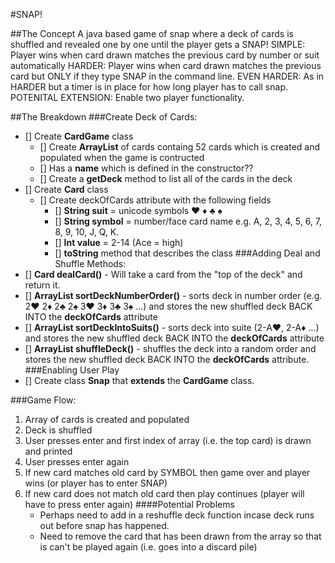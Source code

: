 #SNAP!

##The Concept
A java based game of snap where a deck of cards is shuffled and revealed one by one until the player gets a SNAP! 
SIMPLE: Player wins when card drawn matches the previous card by number or suit automatically 
HARDER: Player wins when card drawn matches the previous card but ONLY if they type SNAP in the command line.
EVEN HARDER: As in HARDER but a timer is in place for how long player has to call snap.
POTENITAL EXTENSION: Enable two player functionality.

##The Breakdown
###Create Deck of Cards:
- [] Create **CardGame** class
  - [] Create **ArrayList<Card>** of cards containg 52 cards which is created and populated when the game is contructed
  - [] Has a **name** which is defined in the constructor??
  - [] Create a **getDeck** method to list all of the cards in the deck
- [] Create **Card** class
  - [] Create deckOfCards attribute with the following fields
      - [] **String suit** = unicode symbols ♥ ♦ ♣ ♠
      - [] **String symbol** = number/face card name e.g. A, 2, 3, 4, 5, 6, 7, 8, 9, 10, J, Q, K.
      - [] **Int value** = 2-14 (Ace = high)
      - [] **toString** method that describes the class
###Adding Deal and Shuffle Methods:
- [] **Card dealCard()** - Will take a card from the "top of the deck" and return it.
- [] **ArrayList<Card> sortDeckNumberOrder()** - sorts deck in number order (e.g. 2♥ 2♦ 2♣ 2♠ 3♥ 3♦ 3♣ 3♠ ...) and stores the new shuffled deck BACK INTO the **deckOfCards** attribute
- [] **ArrayList<Card> sortDeckIntoSuits()** - sorts deck into suite (2-A♥, 2-A♦ ...) and stores the new shuffled deck BACK INTO the **deckOfCards** attribute
- [] **ArrayList<Card> shuffleDeck()** - shuffles the deck into a random order and stores the new shuffled deck BACK INTO the **deckOfCards** attribute.
###Enabling User Play
- [] Create class **Snap** that **extends** the **CardGame** class.

###Game Flow:
1. Array of cards is created and populated
2. Deck is shuffled
3. User presses enter and first index of array (i.e. the top card) is drawn and printed
4. User presses enter again
5. If new card matches old card by SYMBOL then game over and player wins (or player has to enter SNAP)
6. If new card does not match old card then play continues (player will have to press enter again)
   ####Potential Problems
   - Perhaps need to add in a reshuffle deck function incase deck runs out before snap has happened.
   - Need to remove the card that has been drawn from the array so that is can't be played again (i.e. goes into a discard pile)



